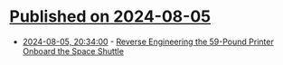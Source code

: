 # [Published on 2024-08-05](index.md)

* [2024-08-05, 20:34:00](https://soylentnews.org/article.pl?sid=24/08/04/1419247&from=rss) - [Reverse Engineering the 59-Pound Printer Onboard the Space Shuttle](https://soylentnews.org/article.pl?sid=24/08/04/1419247&from=rss)
